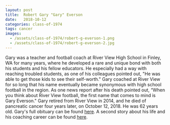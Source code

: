 ```yaml
---
layout: post
title:  Robert Gary "Gary" Everson
date:   2018-10-12
categories: class-of-1974
tags: cancer
images:
  - /assets/class-of-1974/robert-g-everson-1.png
  - /assets/class-of-1974/robert-g-everson-2.jpg
---
```

Gary was a teacher and football coach at River View High School in Finley, WA for many years, where he developed a rare and unique bond with both his students and his fellow educators. He especially had a way with reaching troubled students, as one of his colleagues pointed out, "He was able to get those kids to see their self-worth." Gary coached at River View for so long that his name eventually became synonymous with high school football in the region. As one news report after his death pointed out, “When you think about River View football, the first name that comes to mind is Gary Everson." Gary retired from River View in 2014, and he died of pancreatic cancer four years later, on October 12, 2018. He was 62 years old. Gary's full obituary can be found [here](https://www.legacy.com/obituaries/tricityherald/obituary.aspx?n=gary-everson&pid=190531200). A second story about his life and his coaching career can be found [here](https://www.tri-cityherald.com/sports/other-sports/article220712195.html).

